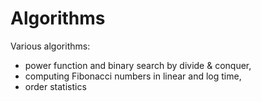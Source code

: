 # Algorithms
Various algorithms:
* power function and binary search by divide &amp; conquer,
* computing Fibonacci numbers in linear and log time,
* order statistics
